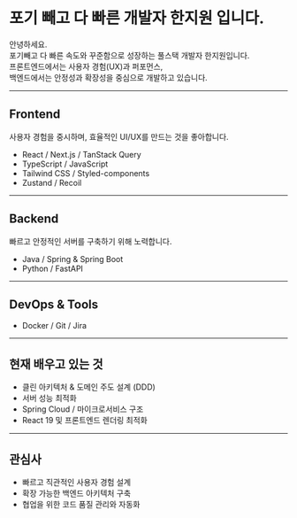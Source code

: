 # 포기 빼고 다 빠른 개발자 한지원 입니다.

안녕하세요.  
포기빼고 다 빠른 속도와 꾸준함으로 성장하는 풀스택 개발자 한지원입니다.  
프론트엔드에서는 사용자 경험(UX)과 퍼포먼스,  
백엔드에서는 안정성과 확장성을 중심으로 개발하고 있습니다.

---

## Frontend
사용자 경험을 중시하며, 효율적인 UI/UX를 만드는 것을 좋아합니다.

- React / Next.js / TanStack Query
- TypeScript / JavaScript  
- Tailwind CSS / Styled-components 
- Zustand / Recoil

---

## Backend
빠르고 안정적인 서버를 구축하기 위해 노력합니다.

- Java / Spring & Spring Boot 
- Python / FastAPI 

---

## DevOps & Tools
- Docker / Git  / Jira

---

## 현재 배우고 있는 것
- 클린 아키텍처 & 도메인 주도 설계 (DDD)  
- 서버 성능 최적화  
- Spring Cloud / 마이크로서비스 구조  
- React 19 및 프론트엔드 렌더링 최적화 

---

## 관심사
- 빠르고 직관적인 사용자 경험 설계  
- 확장 가능한 백엔드 아키텍처 구축  
- 협업을 위한 코드 품질 관리와 자동화  
